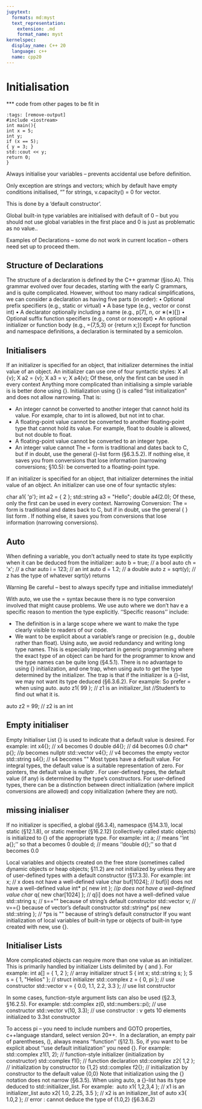 ```yaml
---
jupytext:
  formats: md:myst
  text_representation:
    extension: .md
    format_name: myst
kernelspec:
  display_name: C++ 20
  language: c++
  name: cpp20
---
```


# Initialisation

*** code from other pages to be fit in
```{code-cell} c++
:tags: [remove-output]
#include <iostream>
int main(){
int x = 5;
int y;
if (x == 5);
{ y = 3; }
std::cout << y;
return 0;
}
```



Always initialise your variables – prevents accidental use before definition.

Only exception are strings and vectors; which by default have empty conditions initialised, “” for strings, v.capacity() = 0 for vector.

This is done by a ‘default constructor’.

Global built-in type variables are initialised with default of 0 – but you should not use global variables in the first place and 0 is just as problematic as no value..

Examples of Declarations – some do not work in current location – others need set up to proceed them.


## Structure of Declarations
The structure of a declaration is defined by the C++ grammar (§iso.A). This grammar evolved over four decades, starting with the early C grammars, and is quite complicated. However, without too many radical simplifications, we can consider a declaration as having five parts (in order):
• Optional prefix specifiers (e.g., static or virtual)
• A base type (e.g., vector<double> or const int)
• A declarator optionally including a name (e.g., p[7], n, or ∗(∗)[])
• Optional suffix function specifiers (e.g., const or noexcept)
• An optional initializer or function body (e.g., ={7,5,3} or {return x;})
Except for function and namespace definitions, a declaration is terminated by a semicolon.







## Initialisers
If an initializer is specified for an object, that initializer determines the initial value of an object.
An initializer can use one of four syntactic styles:
X a1 {v};
X a2 = {v};
X a3 = v;
X a4(v);
Of these, only the first can be used in every context
Anything more complicated than initialising a simple variable is is better done using {}. Initialization using {} is called “list initialization” and does not allow narrowing. That is:
* An integer cannot be converted to another integer that cannot hold its value. For example, char to int is allowed, but not int to char.
* A floating-point value cannot be converted to another floating-point type that cannot hold its value. For example, float to double is allowed, but not double to float. 
* A floating-point value cannot be converted to an integer type.
* An integer value cannot
The = form is traditional and dates back to C, but if in doubt, use the general {}-list form (§6.3.5.2).
If nothing else, it saves you from conversions that lose information (narrowing conversions; §10.5): be converted to a floating-point type.

If an initializer is specified for an object, that initializer determines the initial value of an object.
An initializer can use one of four syntactic styles:

char a1{ 'p'};
int a2 = { 2 };
std::string a3 = "Hello";
double a4(2.0);
Of these, only the first can be used in every context. 
Narrowing Conversion: The = form is traditional and dates back to C, but if in doubt, use the general { } list form . If nothing else, it saves you from conversions that lose information (narrowing conversions). 



## Auto
When defining a variable, you don’t actually need to state its type explicitly when it can be deduced from the initializer:
auto b = true; // a bool
auto ch = 'x'; // a char
auto i = 123; // an int
auto d = 1.2; // a double
auto z = sqrt(y); // z has the type of whatever sqrt(y) returns

Warning Be careful – best to always specify type and initialise immediately!

With auto, we use the = syntax because there is no type conversion involved that might cause problems.
We use auto where we don’t hav e a specific reason to mention the type explicitly. ‘‘Specific reasons’’ include:
* The definition is in a large scope where we want to make the type clearly visible to readers of our code.
* We want to be explicit about a variable’s range or precision (e.g., double rather than float).
Using auto, we avoid redundancy and writing long type names. This is especially important in generic programming where the exact type of an object can be hard for the programmer to know and the type names can be quite long (§4.5.1).
There is no advantage to using {} initialization, and one trap, when using auto to get the type determined by the initializer. The trap is that if the initializer is a {}-list, we may not want its type deduced (§6.3.6.2). For example:
So prefer = when using auto.
auto z1{ 99 }; // z1 is an initializer_list<int> //Student’s to find out what it is.

auto z2 = 99; // z2 is an int



## Empty initialiser

Empty Initialiser List {} is used to indicate that a default value is desired. For example:
int x4{}; // x4 becomes 0
double d4{}; // d4 becomes 0.0
char* p{}; //p becomes nullptr
std::vector<int> v4{}; // v4 becomes the empty vector
std::string s4{}; // s4 becomes ""
Most types have a default value. For integral types, the default value is a suitable representation of
zero. For pointers, the default value is nullptr . 
For user-defined types, the default value (if any) is determined by the type’s constructors.
For user-defined types, there can be a distinction between direct initialization (where implicit conversions are allowed) and copy initialization (where they are not).

## missing inialiser

If no initializer is specified, a global (§6.3.4), namespace (§14.3.1), local static (§12.1.8), or static member (§16.2.12) (collectively called static objects) is initialized to {} of the appropriate type. For example:
int a; // means ‘‘int a{};’’ so that a becomes 0
double d; // means ‘‘double d{};’’ so that d becomes 0.0

Local variables and objects created on the free store (sometimes called dynamic objects or heap objects; §11.2) are not initialized by unless they are of user-defined types with a default constructor (§17.3.3). For example:
int x; // x does not have a well-defined value
char buf[1024]; // buf[i] does not have a well-defined value
int* p{ new int }; //*p does not have a well-defined value
char* q{ new char[1024] }; // q[i] does not have a well-defined value
std::string s; // s=="" because of string’s default constructor
std::vector<char> v; // v=={} because of vector’s default constructor
std::string* ps{ new std::string }; // *ps is "" because of string’s default constructor
If you want initialization of local variables of built-in type or objects of built-in type created with new, use {}.

## Initialiser Lists
More complicated
objects can require more than one value as an initializer. This is primarily handled by initializer
Lists delimited by { and }. For example:
int a[] = { 1, 2 }; // array initializer
struct S { int x; std::string s; };
S s = { 1, "Helios" }; // struct initializer
std::complex<double> z = { 0, pi }; // use constructor
std::vector<double> v = { 0.0, 1.1, 2.2, 3.3 }; // use list constructor

In some cases, function-style argument lists can also be used (§2.3, §16.2.5). For example:
std::complex<double> z(0, std::numbers::pi); // use constructor
std::vector<double> v(10, 3.3); // use constructor : v gets 10 elements initialized to 3.3st constructor 

To access pi – you need to include numbers and GOTO properties, c++language standard, select version 20++.
 In a declaration, an empty pair of parentheses, (), always means ‘‘function’’ (§12.1). So, if you
want to be explicit about ‘‘use default initialization’’ you need {}. For example:
std::complex<double> z1(1, 2); // function-style initializer (initialization by constructor)
std::complex<double> f1(); // function declaration
std::complex<double> z2{ 1,2 }; // initialization by constructor to {1,2}
std::complex<double> f2{}; // initialization by constructor to the default value {0,0}
Note that initialization using the {} notation does not narrow (§6.3.5). When using auto, a {}-list has its type deduced to std::initializer_list<T>. For example:
 auto x1{ 1,2,3,4 }; // x1 is an initializer_list<int>
auto x2{ 1.0, 2.25, 3.5 }; // x2 is an initializer_list of<double>
auto x3{ 1.0,2 }; // error : cannot deduce the type of {1.0,2} (§6.3.6.2)
 

